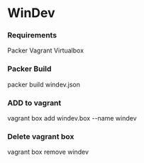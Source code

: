 # WinDev

### Requirements
Packer
Vagrant
Virtualbox

### Packer Build
packer build windev.json

### ADD to vagrant
vagrant box add windev.box --name windev

### Delete vagrant box
vagrant box remove windev

